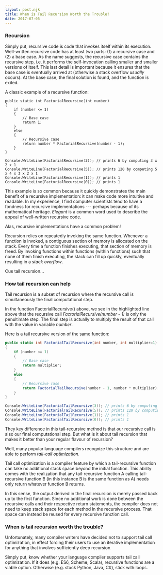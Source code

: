 ```yaml
---
layout: post.njk
title: When is Tail Recursion Worth the Trouble?
date: 2017-07-05
---
```


### Recursion

Simply put, recursive code is code that invokes itself within its execution.
Well-written recursive code has at least two parts: (1) a recursive case and (2) a base case.
As the name suggests, the recursive case contains the recursive step, i.e. it performs the self-invocation calling smaller and smaller versions of itself.
This last detail is important because it ensures that the base case is eventually arrived at (otherwise a stack overflow *usually* occurs).
At the base case, the final solution is found, and the function is exited.

A classic example of a recursive function:

```csharp/10
public static int FactorialRecursive(int number)
{
    if (number <= 1)
    {
        // Base case
        return 1;
    }
    else
    {
        // Recursive case
        return number * FactorialRecursive(number - 1);
    }
}

Console.WriteLine(FactorialRecursive(3)); // prints 6 by computing 3 x 2 x 1
Console.WriteLine(FactorialRecursive(5)); // prints 120 by computing 5 x 4 x 3 x 2 x 1
Console.WriteLine(FactorialRecursive(1)); // prints 1
Console.WriteLine(FactorialRecursive(0)); // prints 1
```

This example is so common because it quickly demonstrates the main benefit of a recursive implementation: it can make code more intuitive and readable.
In my experience, I find computer scientists tend to have a fondness for recursive implementations --- perhaps because of its mathematical heritage.
*Elegant* is a common word used to describe the appeal of well-written recursive code.

Alas, recursive implementations have a common problem!

Recursion relies on repeatedly invoking the same function.
Whenever a function is invoked, a contiguous section of memory is allocated on the stack.
Every time a function finishes executing, that section of memory is freed.
By invoking functions within functions (within functions) such that none of them finish executing, the stack can fill up quickly, eventually resulting in a *stack overflow*.

Cue tail recursion...

### How tail recursion can help

Tail recursion is a subset of recursion where the recursive call is simultaneously the final computational step.

In the function FactorialRecursive() above, we see in the highlighted line above that the recursive call *FactorialRecursive(number - 1)* is only the penultimate step.
The final step is actually to multiply the result of that call with the value in variable *number*.

Here is a tail recursive version of the same function:

```csharp
public static int FactorialTailRecursive(int number, int multiplier=1)
{
    if (number <= 1)
    {
        // Base case
        return multiplier;
    }
    else
    {
        // Recursive case
        return FactorialTailRecursive(number - 1, number * multiplier);
    }
}

Console.WriteLine(FactorialTailRecursive(3)); // prints 6 by computing 3 x 2 x 1
Console.WriteLine(FactorialTailRecursive(5)); // prints 120 by computing 5 x 4 x 3 x 2 x 1
Console.WriteLine(FactorialTailRecursive(1)); // prints 1
Console.WriteLine(FactorialTailRecursive(0)); // prints 1
```

They key difference in this tail-recursive method is that our recursive call is also our final computational step.
But what is it about tail recursion that makes it better than your regular flavour of recursion?

Well, many popular language compilers recognize this structure and are able to perform *tail-call optimization*.

Tail call optimization is a compiler feature by which a tail-recursive function can take no additional stack space beyond the initial function.
This ability comes with the realization that any tail-recursive function A calling tail-recursive function B (in this instance B is the same function as A) needs only return whatever function B returns.

In this sense, the output derived in the final recursion is merely passed back up to the first function.
Since no additional work is done between the recursive calls and their respective return statements, the compiler does not need to keep stack space for each method in the recursive process.
That space can instead be reused for every recursive function call.

### When is tail recursion worth the trouble?

Unfortunately, many compiler writers have decided not to support tail call optimization, in effect forcing their users to use an iterative implementation for anything that involves sufficiently deep recursion.

Simply put, know whether your language compiler supports tail call optimization.
If it does (e.g. ES6, Scheme, Scala), recursive functions are a viable option.
Otherwise (e.g. stock Python, Java, C#), stick with loops.
